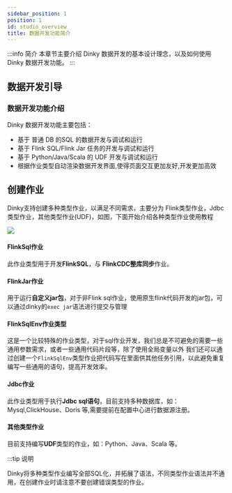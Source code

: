 ```yaml
---
sidebar_position: 1
position: 1
id: studio_overview
title: 数据开发功能简介
---
```


:::info 简介
本章节主要介绍 Dinky 数据开发的基本设计理念，以及如何使用 Dinky 数据开发功能。
:::

## 数据开发引导

### 数据开发功能介绍

Dinky 数据开发功能主要包括：
- 基于 普通 DB 的SQL 的数据开发与调试和运行
- 基于 Flink SQL/Flink Jar 任务的开发与调试和运行
- 基于 Python/Java/Scala 的 UDF 开发与调试和运行
- 根据作业类型自动渲染数据开发界面,使得页面交互更加友好,开发更加高效



## 创建作业

Dinky支持创建多种类型作业，以满足不同需求，主要分为 Flink类型作业，Jdbc类型作业，其他类型作业(UDF)，如图，下面开始介绍各种类型作业使用教程

![](http://pic.dinky.org.cn/dinky/docs/zh-CN/user_guide/studio/create_task.png)

#### FlinkSql作业

此作业类型用于开发**FlinkSQL**，与 **FlinkCDC整库同步**作业。 

#### FlinkJar作业

用于运行**自定义jar包**，对于非Flink sql作业，使用原生flink代码开发的jar包，可以通过dinky的`exec jar`语法进行提交与管理

#### FlinkSqlEnv作业类型

这是一个比较特殊的作业类型，对于sql作业开发，我们总是不可避免的需要一些通用参数需求，或者一些通用代码片段等，除了使用全局变量以外
我们还可以通过创建一个`FlinkSqlEnv`类型作业把代码写在里面供其他任务引用，以此避免重复编写一些通用的语句，提高开发效率。

[//]: # (![image-20231220141323767]&#40;http://pic.dinky.org.cn/dinky/docs/test/202312201413831.png&#41;)

[//]: # (可在此处对FlinkSqlEnv作业创建的catalog进行选择)

[//]: # (![image-20231220141416725]&#40;http://pic.dinky.org.cn/dinky/docs/test/202312201414788.png&#41;)

#### Jdbc作业

此作业类型用于执行**Jdbc sql语句**，目前支持多种数据库，如：Mysql,ClickHouse、Doris 等,需要提前在配置中心进行数据源注册。

#### 其他类型作业

目前支持编写**UDF**类型的作业，如：Python、Java、Scala 等。

:::tip 说明

Dinky将多种类型作业编写全部SQL化，并拓展了语法，不同类型作业语法并不通用，在创建作业时请注意不要创建错误类型的作业。
